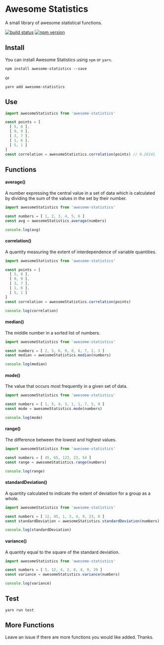 # Awesome Statistics

A small library of awesome statistical functions.


[![build status](https://img.shields.io/travis/hellojosh/AwesomeStatistics.svg)](https://travis-ci.org/hellojosh/AwesomeStatistics)
[![npm version](https://img.shields.io/npm/v/awesome-statistics.svg)](https://www.npmjs.com/package/awesome-statistics)


## Install

You can install Awesome Statistics using `npm` or `yarn`.

```
npm install awesome-statistics --save
```
or
```
yarn add awesome-statistics
```

## Use

```javascript
import awesomeStatistics from 'awesome-statistics'

const points = [
  [ 5, 8 ],
  [ 9, 9 ],
  [ 3, 7 ],
  [ 1, 6 ],
  [ 5, 1 ]
]
const correlation = awesomeStatistics.correlation(points) // 0.28141
```

## Functions

#### average()

A number expressing the central value in a set of data which is calculated by dividing the sum of the values in the set by their number.

```javascript
import awesomeStatistics from 'awesome-statistics'

const numbers = [ 1, 2, 3, 4, 5, 6 ]
const avg = awesomeStatistics.average(numbers)

console.log(avg)
```

#### correlation()

A quantity measuring the extent of interdependence of variable quantities.

```javascript
import awesomeStatistics from 'awesome-statistics'

const points = [
  [ 5, 8 ],
  [ 9, 9 ],
  [ 3, 7 ],
  [ 1, 6 ],
  [ 5, 1 ]
]
const correlation = awesomeStatistics.correlation(points)

console.log(correlation)
```

#### median()

The middle number in a sorted list of numbers.

```javascript
import awesomeStatistics from 'awesome-statistics'

const numbers = [ 2, 5, 6, 9, 8, 6, 7, 2, 3 ]
const median = awesomeStatistics.median(numbers)

console.log(median)
```

#### mode()

The value that occurs most frequently in a given set of data.

```javascript
import awesomeStatistics from 'awesome-statistics'

const numbers = [ 1, 5, 4, 3, 1, 1, 7, 5, 9 ]
const mode = awesomeStatistics.mode(numbers)

console.log(mode)
```

#### range()

The difference between the lowest and highest values.

```javascript
import awesomeStatistics from 'awesome-statistics'

const numbers = [ 45, 65, 123, 23, 54 ]
const range = awesomeStatistics.range(numbers)

console.log(range)
```

#### standardDeviation()

A quantity calculated to indicate the extent of deviation for a group as a whole.

```javascript
import awesomeStatistics from 'awesome-statistics'

const numbers = [ 12, 45, 1, 3, 4, 9, 23, 8 ]
const standardDeviation = awesomeStatistics.standardDeviation(numbers)

console.log(standardDeviation)
```

#### variance()

A quantity equal to the square of the standard deviation.

```javascript
import awesomeStatistics from 'awesome-statistics'

const numbers = [ 5, 12, 4, 2, 8, 4, 9, 29 ]
const variance = awesomeStatistics.variance(numbers)

console.log(variance)
```

## Test

```
yarn run test
```

## More Functions

Leave an issue if there are more functions you would like added. Thanks.
